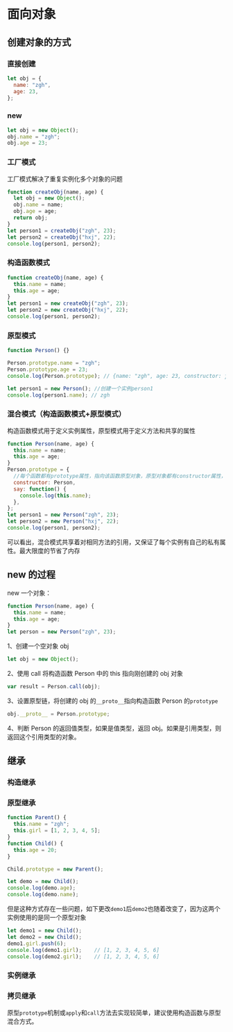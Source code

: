 # 面向对象

## 创建对象的方式

### 直接创建

```js
let obj = {
  name: "zgh",
  age: 23,
};
```

### new

```js
let obj = new Object();
obj.name = "zgh";
obj.age = 23;
```

### 工厂模式

工厂模式解决了重复实例化多个对象的问题

```js
function createObj(name, age) {
  let obj = new Object();
  obj.name = name;
  obj.age = age;
  return obj;
}
let person1 = createObj("zgh", 23);
let person2 = createObj("hxj", 22);
console.log(person1, person2);
```

### 构造函数模式

```js
function createObj(name, age) {
  this.name = name;
  this.age = age;
}
let person1 = new createObj("zgh", 23);
let person2 = new createObj("hxj", 22);
console.log(person1, person2);
```

### 原型模式

```js
function Person() {}

Person.prototype.name = "zgh";
Person.prototype.age = 23;
console.log(Person.prototype); // {name: "zgh", age: 23, constructor: ƒ}

let person1 = new Person(); //创建一个实例person1
console.log(person1.name); // zgh
```

### 混合模式（构造函数模式+原型模式）

构造函数模式用于定义实例属性，原型模式用于定义方法和共享的属性

```js
function Person(name, age) {
  this.name = name;
  this.age = age;
}
Person.prototype = {
  //每个函数都有prototype属性，指向该函数原型对象，原型对象都有constructor属性，这是一个指向prototype属性所在函数的指针
  constructor: Person,
  say: function() {
    console.log(this.name);
  },
};
let person1 = new Person("zgh", 23);
let person2 = new Person("hxj", 22);
console.log(person1, person2);
```

可以看出，混合模式共享着对相同方法的引用，又保证了每个实例有自己的私有属性。最大限度的节省了内存

## new 的过程

new 一个对象：

```js
function Person(name, age) {
  this.name = name;
  this.age = age;
}
let person = new Person("zgh", 23);
```

1、创建一个空对象 obj

```js
let obj = new Object();
```

2、使用 call 将构造函数 Person 中的 this 指向刚创建的 obj 对象

```js
var result = Person.call(obj);
```

3、设置原型链，将创建的 obj 的`__proto__`指向构造函数 Person 的`prototype`

```js
obj.__proto__ = Person.prototype;
```

4、判断 Person 的返回值类型，如果是值类型，返回 obj。如果是引用类型，则返回这个引用类型的对象。

## 继承

### 构造继承

### 原型继承

```js
function Parent() {
  this.name = "zgh";
  this.girl = [1, 2, 3, 4, 5];
}
function Child() {
  this.age = 20;
}

Child.prototype = new Parent();

let demo = new Child();
console.log(demo.age);
console.log(demo.name);
```

但是这种方式存在一些问题，如下更改`demo1`后`demo2`也随着改变了，因为这两个实例使用的是同一个原型对象

```js
let demo1 = new Child();
let demo2 = new Child();
demo1.girl.push(6);
console.log(demo1.girl);    // [1, 2, 3, 4, 5, 6]
console.log(demo2.girl);    // [1, 2, 3, 4, 5, 6]
```

### 实例继承

### 拷贝继承

原型`prototype`机制或`apply`和`call`方法去实现较简单，建议使用构造函数与原型混合方式。
